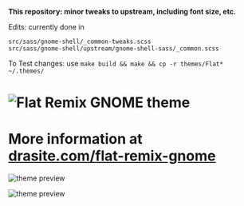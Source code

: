 **This repository: minor tweaks to upstream, including font size, etc.**

Edits: currently done in
```
src/sass/gnome-shell/_common-tweaks.scss
src/sass/gnome-shell/upstream/gnome-shell-sass/_common.scss
```

To Test changes: use `make build && make && cp -r themes/Flat* ~/.themes/`

![Flat Remix GNOME theme](https://github.com/daniruiz/flat-remix-gnome/raw/master/assets/logo.png)
===============================

# More information at [drasite.com/flat-remix-gnome](https://drasite.com/flat-remix-gnome)

![theme preview](https://github.com/daniruiz/flat-remix-gnome/raw/master/assets/GNOME-40.png)

![theme preview](https://github.com/daniruiz/flat-remix-gnome/raw/master/assets/preview.png)

